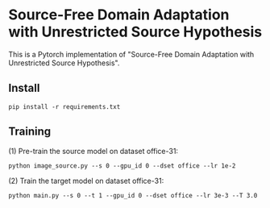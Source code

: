 # Source-Free Domain Adaptation with Unrestricted Source Hypothesis


This is a Pytorch implementation of "Source-Free Domain Adaptation with Unrestricted
Source Hypothesis".


## Install

`pip install -r requirements.txt`


## Training
(1) Pre-train the source model on dataset office-31:

`python image_source.py --s 0 --gpu_id 0 --dset office --lr 1e-2
`

(2) Train the target model on dataset office-31:

`python main.py --s 0 --t 1 --gpu_id 0 --dset office --lr 3e-3 --T 3.0
`
